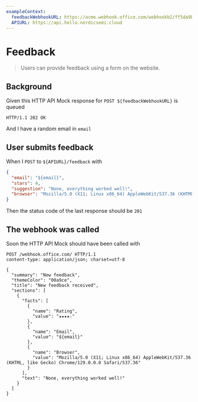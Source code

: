 ```yaml
---
exampleContext:
  feedbackWebhookURL: https://acme.webhook.office.com/webhookb2/ff5da9b3-7653-4279-a8b5-1eeca7ee33bb
  APIURL: https://api.hello.nordicsemi.cloud
---
```


# Feedback

> Users can provide feedback using a form on the website.

## Background

Given this HTTP API Mock response for `POST ${feedbackWebhookURL}` is queued

```
HTTP/1.1 202 OK
```

And I have a random email in `email`

## User submits feedback

When I `POST` to `${APIURL}/feedback` with

```json
{
  "email": "${email}",
  "stars": 4,
  "suggestion": "None, everything worked well!",
  "browser": "Mozilla/5.0 (X11; Linux x86_64) AppleWebKit/537.36 (KHTML, like Gecko) Chrome/129.0.0.0 Safari/537.36"
}
```

Then the status code of the last response should be `201`

## The webhook was called

Soon the HTTP API Mock should have been called with

```
POST /webhook.office.com/ HTTP/1.1
content-type: application/json; charset=utf-8

{
  "summary": "New feedback",
  "themeColor": "00a9ce",
  "title": "New feedback received",
  "sections": [
    {
      "facts": [
        {
          "name": "Rating",
          "value": "★★★★☆"
        },
        {
          "name": "Email",
          "value": "${email}"
        },
        {
          "name": "Browser",
          "value": "Mozilla/5.0 (X11; Linux x86_64) AppleWebKit/537.36 (KHTML, like Gecko) Chrome/129.0.0.0 Safari/537.36"
        }
      ],
      "text": "None, everything worked well!"
    }
  ]
}
```
